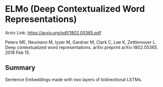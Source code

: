 # ELMo (Deep Contextualized Word Representations)

Arxiv Link: https://arxiv.org/pdf/1802.05365.pdf

Peters ME, Neumann M, Iyyer M, Gardner M, Clark C, Lee K, Zettlemoyer L. Deep contextualized word representations. arXiv preprint arXiv:1802.05365. 2018 Feb 15.


## Summary

Sentence Embeddings made with two layers of bidirectional LSTMs.
